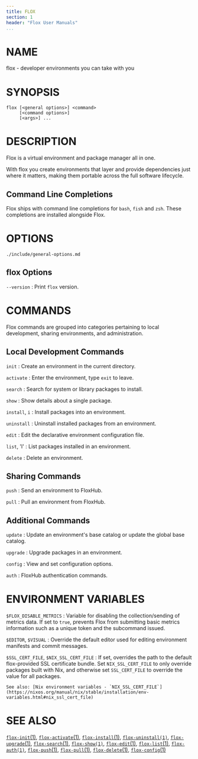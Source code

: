 ```yaml
---
title: FLOX
section: 1
header: "Flox User Manuals"
...
```


# NAME

flox - developer environments you can take with you

# SYNOPSIS

```
flox [<general options>] <command>
     [<command options>]
     [<args>] ...
```

# DESCRIPTION

Flox is a virtual environment and package manager all in one.

With flox you create environments that layer and provide dependencies just
where it matters,
making them portable across the full software lifecycle.

## Command Line Completions

Flox ships with command line completions for `bash`, `fish` and `zsh`.
These completions are installed alongside Flox.

# OPTIONS

```{.include}
./include/general-options.md
```

## flox Options

`--version`
:   Print `flox` version.

# COMMANDS

Flox commands are grouped into categories pertaining to local development,
sharing environments, and administration.

## Local Development Commands

`init`
:   Create an environment in the current directory.

`activate`
:   Enter the environment, type `exit` to leave.

`search`
:   Search for system or library packages to install.

`show`
:   Show details about a single package.

`install`, `i`
:   Install packages into an environment.

`uninstall`
:   Uninstall installed packages from an environment.

`edit`
:   Edit the declarative environment configuration file.

`list`, 'l'
:   List packages installed in an environment.

`delete`
:   Delete an environment.

## Sharing Commands

`push`
:   Send an environment to FloxHub.

`pull`
:   Pull an environment from FloxHub.

## Additional Commands

`update`
:   Update an environment's base catalog or update the global base catalog.

`upgrade`
:   Upgrade packages in an environment.

`config`
:   View and set configuration options.

`auth`
:   FloxHub authentication commands.

# ENVIRONMENT VARIABLES

`$FLOX_DISABLE_METRICS`
:   Variable for disabling the collection/sending of metrics data.
    If set to `true`, prevents Flox from submitting basic metrics information
    such as a unique token and the subcommand issued.

`$EDITOR`, `$VISUAL`
:   Override the default editor used for editing environment manifests and commit messages.

`$SSL_CERT_FILE`, `$NIX_SSL_CERT_FILE`
:   If set, overrides the path to the default flox-provided SSL certificate bundle.
    Set `NIX_SSL_CERT_FILE` to only override packages built with Nix,
    and otherwise set `SSL_CERT_FILE` to override the value for all packages.

    See also: [Nix environment variables - `NIX_SSL_CERT_FILE`](https://nixos.org/manual/nix/stable/installation/env-variables.html#nix_ssl_cert_file)

# SEE ALSO

[`flox-init`(1)](./flox-init.md),
[`flox-activate`(1)](./flox-activate.md),
[`flox-install`(1)](./flox-install.md),
[`flox-uninstall(1)`](./flox-uninstall.md),
[`flox-upgrade`(1)](./flox-upgrade.md),
[`flox-search`(1)](./flox-search.md),
[`flox-show(1)`](./flox-show.md),
[`flox-edit`(1)](./flox-edit.md),
[`flox-list`(1)](./flox-list.md),
[`flox-auth(1)`](./flox-auth.md),
[`flox-push`(1)](./flox-push.md),
[`flox-pull`(1)](./flox-pull.md),
[`flox-delete`(1)](./flox-delete.md),
[`flox-config`(1)](./flox-config.md)

